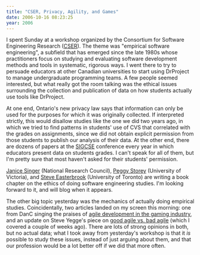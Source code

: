 ```yaml
---
title: "CSER, Privacy, Agility, and Games"
date: 2006-10-16 08:23:25
year: 2006
---
```

I spent Sunday at a workshop organized by the Consortium for Software Engineering Research (<a href="http://www.cser.ca/">CSER</a>). The theme was "empirical software engineering", a subfield that has emerged since the late 1980s whose practitioners focus on studying and evaluating software development methods and tools in systematic, rigorous ways. I went there to try to persuade educators at other Canadian universities to start using DrProject to manage undergraduate programming teams. A few people seemed interested, but what really got the room talking was the ethical issues surrounding the collection and publication of data on how students actually use tools like DrProject.

At one end, Ontario's new privacy law says that information can only be used for the purposes for which it was originally collected. If interpreted strictly, this would disallow studies like the one we did two years ago, in which we tried to find patterns in students' use of CVS that correlated with the grades on assignments, since we did not obtain explicit permission from those students to publish our analysis of their data. At the other end, there are dozens of papers at the <a href="http://www.sigcse.org/">SIGCSE</a> conference every year in which educators present data on students grades. I can't speak for all of them, but I'm pretty sure that most haven't asked for their students' permission.

<a href="http://iit-iti.nrc-cnrc.gc.ca/personnel/singer_janice_e.html">Janice Singer</a> (National Research Council), <a href="http://www.cs.uvic.ca/~mstorey/">Peggy Storey</a> (University of Victoria), and <a href="http://www.cs.utoronto.ca/~sme">Steve Easterbrook</a> (University of Toronto) are writing a book chapter on the ethics of doing software engineering studies. I'm looking forward to it, and will blog when it appears.

The other big topic yesterday was the mechanics of actually doing empirical studies. Coincidentally, two articles landed on my screen this morning: one from DanC singing the praises of <a href="http://lostgarden.com/2006/10/persistent-myths-about-game-design.html">agile development in the gaming industry</a>, and an update on Steve Yegge's piece on <a href="http://steve-yegge.blogspot.com/2006/09/good-agile-bad-agile_27.html">good agile vs. bad agile</a> (which I covered a couple of weeks ago). There are lots of strong opinions in both, but no actual data; what I took away from yesterday's workshop is that it <em>is</em> possible to study these issues, instead of just arguing about them, and that our profession would be a lot better off if we did that more often.
